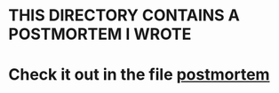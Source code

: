 # THIS DIRECTORY CONTAINS A POSTMORTEM I WROTE

# Check it out in the file [postmortem](#postmortem)
